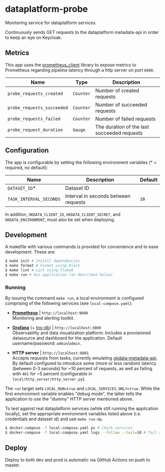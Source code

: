 # dataplatform-probe
Monitoring service for dataplatform services.

Continuously sends GET requests to the dataplatform metadata-api in order to keep an eye on Keycloak.

## Metrics
This app uses the [prometheus_client](https://github.com/prometheus/client_python) library to expose
metrics to Prometheus regarding pipeline latency through a http server on port `8000`.

| Name                       | Type      | Description                                 |
|----------------------------|-----------|---------------------------------------------|
| `probe_requests_created`   | `Counter` | Number of created requests                  |
| `probe_requests_succeeded` | `Counter` | Number of succeeded requests                |
| `probe_requests_failed`    | `Counter` | Number of failed requests                   |
| `probe_request_duration`   | `Gauge`   | The duration of the last succeeded requests |

## Configuration

The app is configurable by setting the following environment variables (* = required, no default):

| Name                    | Description                          | Default |
|-------------------------|--------------------------------------|---------|
| `DATASET_ID`*           | Dataset ID                           |         |
| `TASK_INTERVAL_SECONDS` | Interval in seconds between requests | `10`    |

In addition, `OKDATA_CLIENT_ID`, `OKDATA_CLIENT_SECRET`, and `OKDATA_ENVIRONMENT`, must also be set when deploying.

## Development

A makefile with various commands is provided for convenience and to ease development. These are:

```sh
$ make init # Install dependencies
$ make format # Format using black
$ make lint # Lint using flake8
$ make run # Run application (as described below)
```

### Running

By issuing the command `make run`, a local environment is configured comprising of the following services (see `local-compose.yaml`):

* [**Prometheus**](https://hub.docker.com/r/prom/prometheus) | `http://localhost:9090` \
  Monitoring and alerting toolkit.

* [**Grafana**](https://hub.docker.com/r/grafana/grafana) (+ [tns-db](https://hub.docker.com/r/grafana/tns-db)) | `http://localhost:3000`  \
  Observability and data visualization platform. Includes a provisioned datasource and dashboard for the application. Default username/password: `admin`/`admin`.

* **HTTP server** | `http://localhost:8081` \
  Accepts requests from tasks, currently emulating [okdata-metadata-api](https://github.com/oslokommune/okdata-metadata-api). By default configured to introduce some (more or less random) latency (between 0-3 seconds) for ~10 percent of requests, as well as failing with `401` for ~5 percent (configurable in `local/http_server/http_server.py`).

The `run` target sets `LOCAL_RUN=true` and `LOCAL_SERVICES_ONLY=true`. While the first environment variable enables "debug mode", the latter tells the application to use the "dummy" HTTP server mentioned above.

To test against real dataplatform services (while still running the application locally), set the appropriate environment variables listed above (i.e. credentials and dataset id) and use `make run-dp`.

```sh
$ docker-compose -f local-compose.yaml ps # Check services
$ docker-compose -f local-compose.yaml logs --follow --tail=10 # Tail service logs
```

## Deploy

Deploy to both dev and prod is automatic via GitHub Actions on push to master.
